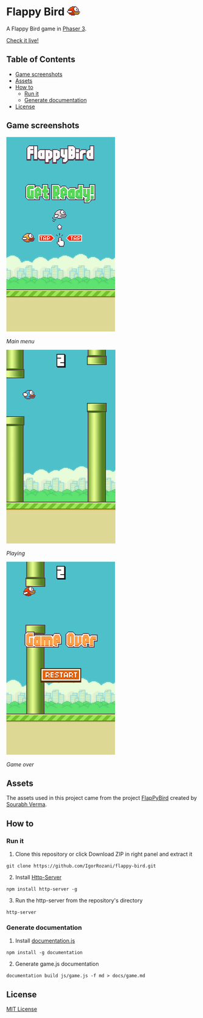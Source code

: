 # Flappy Bird ![Flappy Bird](img/favicon.png) 
A Flappy Bird game in [Phaser 3](https://phaser.io/).

[Check it live!](https://igorrozani.github.io/flappy-bird)

## Table of Contents
* [Game screenshots](#game-screenshots)
* [Assets](#assets)
* [How to](#how-to)
    * [Run it](#run-it)
    * [Generate documentation](#generate-documentation)
* [License](#license)


## Game screenshots
![Main menu](img/print01.png)

*Main menu*


![Playing](img/print02.png)

*Playing*

![Game over screen](img/print03.png)

*Game over*

## Assets
The assets used in this project came from the project [FlapPyBird](https://github.com/sourabhv/FlapPyBird) created by [Sourabh Verma](https://github.com/sourabhv).

## How to 

### Run it
1. Clone this repository or click Download ZIP in right panel and extract it 
```
git clone https://github.com/IgorRozani/flappy-bird.git 
```
2. Install [Http-Server](https://www.npmjs.com/package/http-server)
```
npm install http-server -g
```
3. Run the http-server from the repository's directory
```
http-server
``` 

### Generate documentation
1. Install [documentation.js](http://documentation.js.org/)
```
npm install -g documentation
```
2. Generate game.js documentation
```
documentation build js/game.js -f md > docs/game.md
```

## License

[MIT License](http://opensource.org/licenses/MIT)
